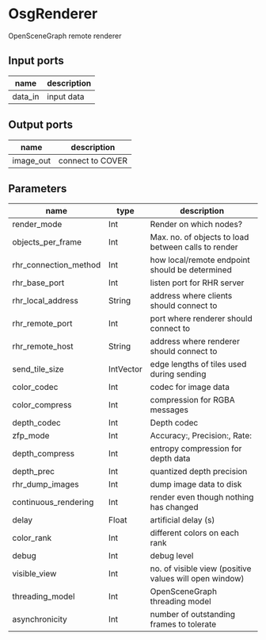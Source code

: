 
# OsgRenderer
OpenSceneGraph remote renderer

## Input ports
|name|description|
|-|-|
|data_in|input data|



## Output ports
|name|description|
|-|-|
|image_out|connect to COVER|



## Parameters
|name|type|description|
|-|-|-|
|render_mode|Int|Render on which nodes?|
|objects_per_frame|Int|Max. no. of objects to load between calls to render|
|rhr_connection_method|Int|how local/remote endpoint should be determined|
|rhr_base_port|Int|listen port for RHR server|
|rhr_local_address|String|address where clients should connect to|
|rhr_remote_port|Int|port where renderer should connect to|
|rhr_remote_host|String|address where renderer should connect to|
|send_tile_size|IntVector|edge lengths of tiles used during sending|
|color_codec|Int|codec for image data|
|color_compress|Int|compression for RGBA messages|
|depth_codec|Int|Depth codec|
|zfp_mode|Int|Accuracy:, Precision:, Rate: |
|depth_compress|Int|entropy compression for depth data|
|depth_prec|Int|quantized depth precision|
|rhr_dump_images|Int|dump image data to disk|
|continuous_rendering|Int|render even though nothing has changed|
|delay|Float|artificial delay (s)|
|color_rank|Int|different colors on each rank|
|debug|Int|debug level|
|visible_view|Int|no. of visible view (positive values will open window)|
|threading_model|Int|OpenSceneGraph threading model|
|asynchronicity|Int|number of outstanding frames to tolerate|
